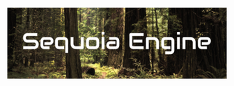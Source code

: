 <a href="https://thfabian.github.io/sequoia"><img src="docs/logo/logo_1024.png" border="0" alt="Sequoia Engine"/></a> 

